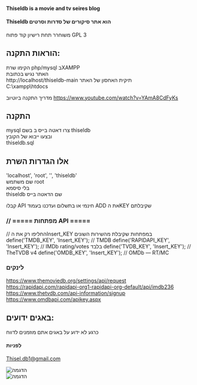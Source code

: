 
<style>
 direction:rtl !important;
  </style>


#### Thiseldb is a movie and tv seires blog  

####  Thiseldb הוא אתר סיקורים של סדרות  וסרטים  

משוחרר תחת רישיון קוד פתוח GPL 3

## הוראות התקנה:
הקימו שרת php/mysql  בXAMPP   
האתר נגיש בכתובת  
http://localhost/thiseldb-main
תיקית האחסון של האתר  
C:\xampp\htdocs

מדריך התקנה ביוטיוב
https://www.youtube.com/watch?v=YAmA8CdFyKs

## התקנה
 mysql צרו דאטה בייס ב בשם thiseldb  
ובצעו ייבוא של הקובץ    
thiseldb.sql  


## אלו הגדרות השרת
'localhost', 'root', '', 'thiseldb'    
שם משתמש root    
בלי סיסמא    
thiseldb שם הדאטה בייס    


קבלו API חינמי  או בתשלום
ועדכנו בעמוד ADD את הKEY שקיבלתם  
### // ===== מפתחות API =====
// החליפו רק את הInsert_KEY במפתחות שקיבלת מהשירות השונים
define('TMDB_KEY',     'Insert_KEY');          // TMDB
define('RAPIDAPI_KEY', 'Insert_KEY');      // IMDb rating/votes בלבד
define('TVDB_KEY',     'Insert_KEY');         // TheTVDB v4
define('OMDB_KEY',     'Insert_KEY');       // OMDb — RT/MC

### לינקים
https://www.themoviedb.org/settings/api/request
https://rapidapi.com/rapidapi-org1-rapidapi-org-default/api/imdb236
https://www.thetvdb.com/api-information/signup
https://www.omdbapi.com/apikey.aspx

## באגים ידועים:
כרגע לא ידוע על באגים
אתם מוזמנים לדווח

#### לפניות
Thisel.db1@gmail.com  


![הדגמה](site.png)  
![הדגמה](site1.png)  
